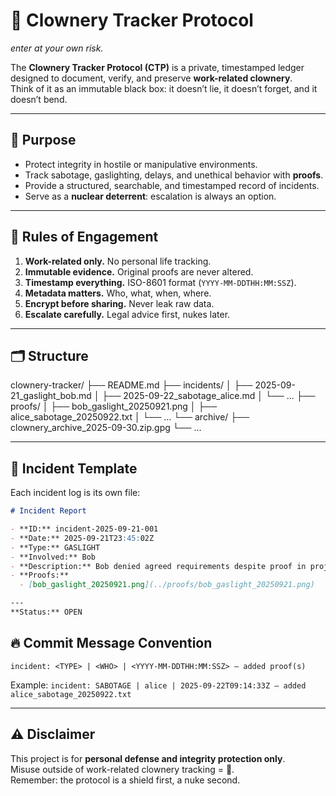# 🤡 Clownery Tracker Protocol
_enter at your own risk._

The **Clownery Tracker Protocol (CTP)** is a private, timestamped ledger designed to document, verify, and preserve **work-related clownery**.  
Think of it as an immutable black box: it doesn’t lie, it doesn’t forget, and it doesn’t bend.

---

## 🎯 Purpose
- Protect integrity in hostile or manipulative environments.  
- Track sabotage, gaslighting, delays, and unethical behavior with **proofs**.  
- Provide a structured, searchable, and timestamped record of incidents.  
- Serve as a **nuclear deterrent**: escalation is always an option.  

---

## 📜 Rules of Engagement
1. **Work-related only.** No personal life tracking.  
2. **Immutable evidence.** Original proofs are never altered.  
3. **Timestamp everything.** ISO-8601 format (`YYYY-MM-DDTHH:MM:SSZ`).  
4. **Metadata matters.** Who, what, when, where.  
5. **Encrypt before sharing.** Never leak raw data.  
6. **Escalate carefully.** Legal advice first, nukes later.  

---

## 🗂 Structure

clownery-tracker/
├── README.md
├── incidents/
│   ├── 2025-09-21_gaslight_bob.md
│   ├── 2025-09-22_sabotage_alice.md
│   └── ...
├── proofs/
│   ├── bob_gaslight_20250921.png
│   ├── alice_sabotage_20250922.txt
│   └── ...
└── archive/
    ├── clownery_archive_2025-09-30.zip.gpg
    └── ...


---

## 📝 Incident Template
Each incident log is its own file:
```markdown
# Incident Report

- **ID:** incident-2025-09-21-001
- **Date:** 2025-09-21T23:45:02Z
- **Type:** GASLIGHT
- **Involved:** Bob
- **Description:** Bob denied agreed requirements despite proof in project Slack.
- **Proofs:**
  - [bob_gaslight_20250921.png](../proofs/bob_gaslight_20250921.png)

---
**Status:** OPEN
```
## 🔥 Commit Message Convention

`incident: <TYPE> | <WHO> | <YYYY-MM-DDTHH:MM:SSZ> — added proof(s)`

Example:
`incident: SABOTAGE | alice | 2025-09-22T09:14:33Z — added alice_sabotage_20250922.txt`

---

## ⚠️ Disclaimer

This project is for **personal defense and integrity protection only**.  
Misuse outside of work-related clownery tracking = 🚫.  
Remember: the protocol is a shield first, a nuke second.
